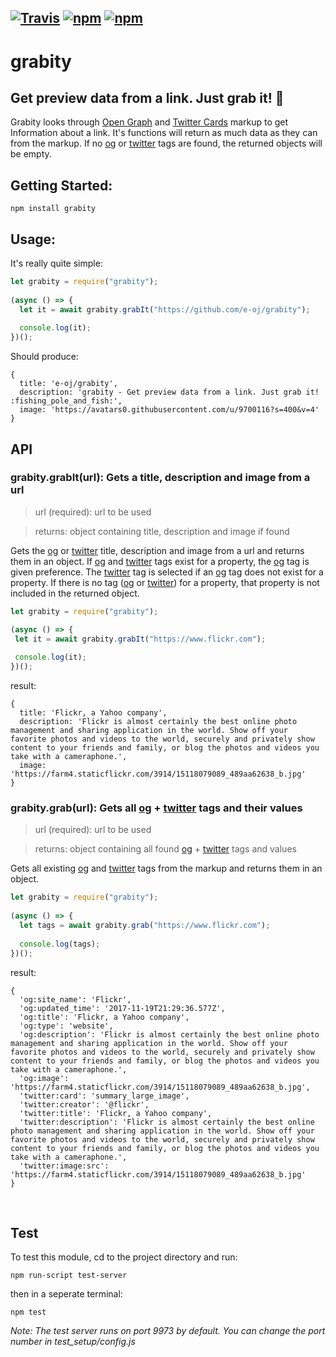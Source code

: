 ## [![Travis](https://img.shields.io/travis/e-oj/grabity.svg?style=flat-square)](https://travis-ci.org/e-oj/grabity) [![npm](https://img.shields.io/npm/l/grabity.svg?style=flat-square)](https://www.npmjs.com/package/grabity) [![npm](https://img.shields.io/npm/v/grabity.svg?style=flat-square)](https://www.npmjs.com/package/grabity)

# grabity
## Get preview data from a link. Just grab it! :fishing_pole_and_fish:

[og]: <https://docs.mongodb.com/manual/core/gridfs/>
[twitter]: <https://developer.twitter.com/en/docs/tweets/optimize-with-cards/overview/markup>

Grabity looks through [Open Graph](http://ogp.me/) and [Twitter Cards](https://developer.twitter.com/en/docs/tweets/optimize-with-cards/overview/markup) markup to get Information about a link. It's functions will return as much data as they can from the markup. If no [og] or [twitter] tags are found, the returned objects will be empty.  

## Getting Started: 
```
npm install grabity
```

## Usage:
It's really quite simple:
```javascript
let grabity = require("grabity");
 
(async () => {
  let it = await grabity.grabIt("https://github.com/e-oj/grabity");
  
  console.log(it);
})();
```  

Should produce:
```
{ 
  title: 'e-oj/grabity',
  description: 'grabity - Get preview data from a link. Just grab it! :fishing_pole_and_fish:',
  image: 'https://avatars0.githubusercontent.com/u/9700116?s=400&v=4' 
}
```

## API

### grabity.grabIt(url): Gets a title, description and image from a url
 > url (required): url to be used
 
 > returns: object containing title, description and image if found 
 
 Gets the [og] or [twitter] title, description and image from a url and returns them in an object. If [og] and [twitter] tags exist for a property, the [og] tag is given preference. The [twitter] tag is selected if an [og] tag does not exist for a property. If there is no tag ([og] or [twitter]) for a property, that property is not included in the returned object.
 
 ```javascript
let grabity = require("grabity");
 
(async () => {
  let it = await grabity.grabIt("https://www.flickr.com");
  
  console.log(it);
})();
```  

result:
```
{ 
  title: 'Flickr, a Yahoo company',
  description: 'Flickr is almost certainly the best online photo management and sharing application in the world. Show off your favorite photos and videos to the world, securely and privately show content to your friends and family, or blog the photos and videos you take with a cameraphone.',
  image: 'https://farm4.staticflickr.com/3914/15118079089_489aa62638_b.jpg' 
}
```

### grabity.grab(url): Gets all [og] + [twitter] tags and their values
 > url (required): url to be used
 
 > returns: object containing all found [og] + [twitter] tags and values 
 
 Gets all existing [og] and [twitter] tags from the markup and returns them in an object.
 
```javascript
let grabity = require("grabity");
 
(async () => {
  let tags = await grabity.grab("https://www.flickr.com");
  
  console.log(tags);
})();
```  

result:
```
{ 
  'og:site_name': 'Flickr',
  'og:updated_time': '2017-11-19T21:29:36.577Z',
  'og:title': 'Flickr, a Yahoo company',
  'og:type': 'website',
  'og:description': 'Flickr is almost certainly the best online photo management and sharing application in the world. Show off your favorite photos and videos to the world, securely and privately show content to your friends and family, or blog the photos and videos you take with a cameraphone.',
  'og:image': 'https://farm4.staticflickr.com/3914/15118079089_489aa62638_b.jpg',
  'twitter:card': 'summary_large_image',
  'twitter:creator': '@flickr',
  'twitter:title': 'Flickr, a Yahoo company',
  'twitter:description': 'Flickr is almost certainly the best online photo management and sharing application in the world. Show off your favorite photos and videos to the world, securely and privately show content to your friends and family, or blog the photos and videos you take with a cameraphone.',
  'twitter:image:src': 'https://farm4.staticflickr.com/3914/15118079089_489aa62638_b.jpg' 
}

```
<br>

## Test
To test this module, cd to the project directory and run:
```
npm run-script test-server
```

then in a seperate terminal:
```
npm test
```
*Note: The test server runs on port 9973 by default. You can change the port number in test_setup/config.js*
